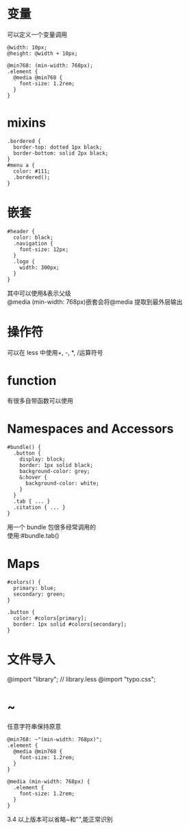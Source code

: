# 变量

可以定义一个变量调用

```
@width: 10px;
@height: @width + 10px;
```

```
@min768: (min-width: 768px);
.element {
  @media @min768 {
    font-size: 1.2rem;
  }
}
```

# mixins

```
.bordered {
  border-top: dotted 1px black;
  border-bottom: solid 2px black;
}
#menu a {
  color: #111;
  .bordered();
}

```

# 嵌套

```
#header {
  color: black;
  .navigation {
    font-size: 12px;
  }
  .logo {
    width: 300px;
  }
}
```

其中可以使用&表示父级  
@media (min-width: 768px)嵌套会将@media 提取到最外层输出

# 操作符

可以在 less 中使用+, -, \*, /运算符号

# function

有很多自带函数可以使用

# Namespaces and Accessors

```
#bundle() {
  .button {
    display: block;
    border: 1px solid black;
    background-color: grey;
    &:hover {
      background-color: white;
    }
  }
  .tab { ... }
  .citation { ... }
}
```

用一个 bundle 包很多经常调用的  
使用:#bundle.tab()

# Maps

```
#colors() {
  primary: blue;
  secondary: green;
}

.button {
  color: #colors[primary];
  border: 1px solid #colors[secondary];
}
```

# 文件导入

@import "library"; // library.less
@import "typo.css";

# ~

任意字符串保持原意

```
@min768: ~"(min-width: 768px)";
.element {
  @media @min768 {
    font-size: 1.2rem;
  }
}

@media (min-width: 768px) {
  .element {
    font-size: 1.2rem;
  }
}
```

3.4 以上版本可以省略~和"",能正常识别
